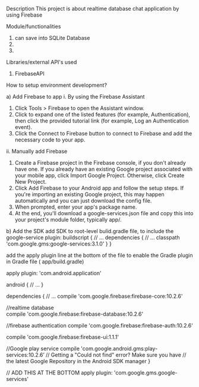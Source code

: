 Description
This project is about realtime database chat application by using Firebase

Module/functionalities 
1. can save into SQLite Database
2. 
3.


Libraries/external API's used

1. FirebaseAPI


How to setup environment development?

a)	Add Firebase to app
i.	By using the Firebase Assistant 
1.	Click Tools > Firebase to open the Assistant window.
2.	Click to expand one of the listed features (for example, Authentication), then click the provided tutorial link (for example, Log an Authentication event).
3.	Click the Connect to Firebase button to connect to Firebase and add the necessary code to your app.

ii.	Manually add Firebase
1.	Create a Firebase project in the Firebase console, if you don't already have one. If you already have an existing Google project associated with your mobile app, click Import Google Project. Otherwise, click Create New Project.
2.	Click Add Firebase to your Android app and follow the setup steps. If you're importing an existing Google project, this may happen automatically and you can just download the config file.
3.	When prompted, enter your app's package name.
4.	At the end, you'll download a google-services.json file and copy this into your project's module folder, typically app/.

b)	Add the SDK
add SDK to root-level bulid.gradle file, to include the google-service plugin:
buildscript {
    // ...
    dependencies {
        // ...
        classpath 'com.google.gms:google-services:3.1.0'
    }
}

add the apply plugin line at the bottom of the file to enable the Gradle plugin in Gradle file ( app/build.gradle)

apply plugin: 'com.android.application'

android {
  // ...
}


dependencies {
  	// ...
  	compile 'com.google.firebase:firebase-core:10.2.6'

//realtime database  
compile 'com.google.firebase:firebase-database:10.2.6'

//firebase authentication 
compile 'com.google.firebase:firebase-auth:10.2.6'

compile 'com.google.firebase:firebase-ui:1.1.1'

//Google play service
compile 'com.google.android.gms:play-services:10.2.6’
  // Getting a "Could not find" error? Make sure you have
  // the latest Google Repository in the Android SDK manager
}

// ADD THIS AT THE BOTTOM
apply plugin: 'com.google.gms.google-services'

